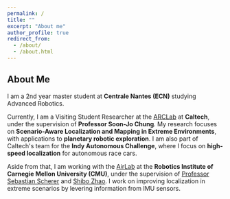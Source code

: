 ```yaml
---
permalink: /
title: ""
excerpt: "About me"
author_profile: true
redirect_from: 
  - /about/
  - /about.html
---
```


About Me
--------
I am a 2nd year master student at **Centrale Nantes (ECN)** studying Advanced Robotics.

Currently, I am a Visiting Student Researcher at the [ARCLab](https://aerospacerobotics.caltech.edu/) at **Caltech**, under the supervision of **Professor Soon-Jo Chung**. My research focuses on **Scenario-Aware Localization and Mapping in Extreme Environments**, with applications to **planetary robotic exploration**. I am also part of Caltech's team for the **Indy Autonomous Challenge**, where I focus on **high-speed localization** for autonomous race cars.


Aside from that, I am working with the [AirLab](https://theairlab.org/) at the **Robotics Institute of Carnegie Mellon University (CMU)**, under the supervision of [Professor Sebastian Scherer](https://scholar.google.com/citations?user=gxoPfIYAAAAJ&hl=en) and [Shibo Zhao](https://shibowing.github.io/). I work on improving localization in extreme scenarios by levering information from IMU sensors.

